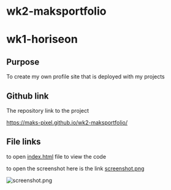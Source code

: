# wk2-maksportfolio
# wk1-horiseon

## Purpose
To create my own profile site that is deployed with my projects

## Github link
The repository link to the project

https://maks-pixel.github.io/wk2-maksportfolio/

## File links
to open [index.html](index.html) file to view the code

to open the screenshot here is the link [screenshot.png](assets/images/screenshot.png)

![screenshot.png](https://github.com/maks-pixel/wk2-maksportfolio/blob/main/screenshot.png?raw=true)

